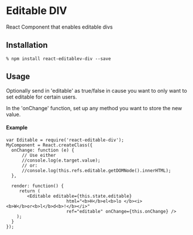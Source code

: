 # Editable DIV

React Component that enables editable divs

## Installation

    % npm install react-editablev-div --save

## Usage

Optionally send in 'editable' as true/false in cause you want
to only want to set editable for certain users.

In the 'onChange' function, set up any method
you want to store the new value.

#### Example

    var Editable = require('react-editable-div');
    MyComponent = React.createClass({
      onChange: function (e) {
          // Use either
          //console.log(e.target.value);
          // or:
          //console.log(this.refs.editable.getDOMNode().innerHTML);
      },

      render: function() {
         return (
            <Editable editable={this.state.editable}
                           html="<b>H</b>el<b>lo </b><i><b>W</b>or<b>l</b>d<b>!</b></i>"
                           ref="editable" onChange={this.onChange} />
        );
      }
    });

